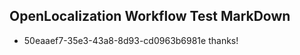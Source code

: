 ## OpenLocalization Workflow Test MarkDown
* 50eaaef7-35e3-43a8-8d93-cd0963b6981e 
thanks!<!--HONumber=Mar16_HO3-->
